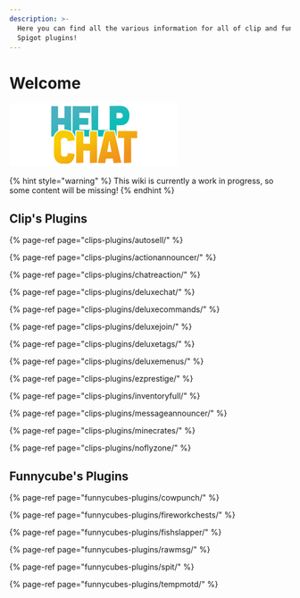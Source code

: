 ```yaml
---
description: >-
  Here you can find all the various information for all of clip and funnycube's
  Spigot plugins!
---
```


# Welcome

![](.gitbook/assets/helpchatbanner.png)

{% hint style="warning" %}
This wiki is currently a work in progress, so some content will be missing!
{% endhint %}

## Clip's Plugins

{% page-ref page="clips-plugins/autosell/" %}

{% page-ref page="clips-plugins/actionannouncer/" %}

{% page-ref page="clips-plugins/chatreaction/" %}

{% page-ref page="clips-plugins/deluxechat/" %}

{% page-ref page="clips-plugins/deluxecommands/" %}

{% page-ref page="clips-plugins/deluxejoin/" %}

{% page-ref page="clips-plugins/deluxetags/" %}

{% page-ref page="clips-plugins/deluxemenus/" %}

{% page-ref page="clips-plugins/ezprestige/" %}

{% page-ref page="clips-plugins/inventoryfull/" %}

{% page-ref page="clips-plugins/messageannouncer/" %}

{% page-ref page="clips-plugins/minecrates/" %}

{% page-ref page="clips-plugins/noflyzone/" %}

## Funnycube's Plugins

{% page-ref page="funnycubes-plugins/cowpunch/" %}

{% page-ref page="funnycubes-plugins/fireworkchests/" %}

{% page-ref page="funnycubes-plugins/fishslapper/" %}

{% page-ref page="funnycubes-plugins/rawmsg/" %}

{% page-ref page="funnycubes-plugins/spit/" %}

{% page-ref page="funnycubes-plugins/tempmotd/" %}

